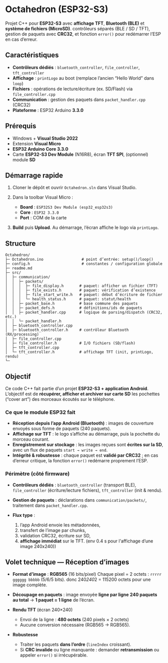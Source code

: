 ﻿# Octahedron (ESP32-S3)

Projet C++ pour **ESP32-S3** avec **affichage TFT**, **Bluetooth (BLE)** et **système de fichiers (MicroSD)**.
contrôleurs séparés (BLE / SD / TFT), gestion de paquets avec **CRC32**, et fonction `error()` pour redémarrer l’ESP en cas d’erreur.

## Caractéristiques

* **Contrôleurs dédiés** : `bluetooth_controller`, `file_controller`, `tft_controller`
* **Affichage** : `printLogo` au boot (remplace l’ancien “Hello World” dans `loop`)
* **Fichiers** : opérations de lecture/écriture (ex. SD/Flash) via `file_controller.cpp`
* **Communication** : gestion des paquets dans `packet_handler.cpp` (CRC32)
* **Plateforme** : ESP32 Arduino **3.3.0**

## Prérequis

* Windows + **Visual Studio 2022**
* Extension **Visual Micro**
* **ESP32 Arduino Core 3.3.0**
* Carte **ESP32-S3 Dev Module** (N16R8), écran **TFT SPI**, (optionnel) module **SD**

## Démarrage rapide

1. Cloner le dépôt et ouvrir `Octahedron.sln` dans Visual Studio.
2. Dans la toolbar Visual Micro :

   * **Board** : `ESP32S3 Dev Module (esp32_esp32s3)`
   * **Core** : `ESP32 3.3.0`
   * **Port** : COM de la carte
3. **Build** puis **Upload**. Au démarrage, l’écran affiche le logo via `printLogo`.

## Structure

```
Octahedron/
├─ Octahedron.ino                 # point d’entrée: setup()/loop()
├─ config.h                       # constantes / configuration globale
├─ readme.md
├─ src/
│  ├─ communication/
│  │  ├─ packets/
│  │  │  ├─ file_display.h       # paquet: afficher un fichier (TFT)
│  │  │  ├─ file_exists.h        # paquet: vérification d’existence
│  │  │  ├─ file_start_write.h   # paquet: début d’écriture de fichier
│  │  │  └─ health_status.h      # paquet: statut/health
│  │  ├─ packet_base.h           # base commune des paquets
│  │  ├─ packet_defs.h           # définitions/ids de paquets
│  │  ├─ packet_handler.cpp      # logique de parsing/dispatch (CRC32, etc.)
│  │  └─ packet_handler.h
│  ├─ bluetooth_controller.cpp
│  ├─ bluetooth_controller.h     # contrôleur Bluetooth (RX/processing)
│  ├─ file_controller.cpp
│  ├─ file_controller.h          # I/O fichiers (SD/flash)
│  ├─ tft_controller.cpp
│  └─ tft_controller.h           # affichage TFT (init, printLogo, rendu)
└─ 

```
## Objectif

Ce code C++ fait partie d’un projet **ESP32-S3 + application Android**.
L’objectif est de **récupérer, afficher et archiver sur carte SD** les pochettes (“cover art”) des morceaux écoutés sur le téléphone.

### Ce que le module ESP32 fait

* **Réception depuis l’app Android (Bluetooth)** : images de couverture envoyés sous forme de paquets (240 paquets).
* **Affichage sur TFT** : le logo s’affiche au démarrage, puis la pochette du morceau courant.
* **Enregistrement sur stockage** : les images reçues sont **écrites sur la SD**, avec un flux de paquets `start → write → end`.
* **Intégrité & robustesse** : chaque paquet est **validé par CRC32** ; en cas d’erreur critique, la fonction `error()` redémarre proprement l’ESP.

### Périmètre (côté firmware)

* **Contrôleurs dédiés** :
  `bluetooth_controller` (transport BLE),
  `file_controller` (écriture/lecture fichiers),
  `tft_controller` (init & rendu).
* **Gestion de paquets** : déclarations dans `communication/packets/`, traitement dans `packet_handler.cpp`.
* **Flux type** :

  1. l’app Android envoie les métadonnées,
  2. transfert de l’image par chunks,
  3. validation CRC32, écriture sur SD,
  4. **affichage immédiat** sur le TFT. (env 0.4 s pour l'affichage d’une image 240x240))

## Volet technique — Réception d’images

* **Format d’image** : **RGB565** (16 bits/pixel)
  Chaque pixel = 2 octets : `rrrrr gggggg bbbbb` (5/6/5 bits). donc 240*240*2 = 115200 octets pour une image complète.

* **Découpage en paquets** : image envoyée **ligne par ligne**
  **240 paquets au total** → **1 paquet = 1 ligne** de l’écran.

* **Rendu TFT** (écran 240×240)

  * Envoi de la ligne : **480 octets** (240 pixels × 2 octets)
  * Aucune conversion nécessaire (RGB565 → RGB565).

* **Robustesse**

  * Traiter les paquets **dans l’ordre** (`lineIndex` croissant).
  * Si **CRC invalide** ou ligne manquante : demander **retransmission** ou appeler `error()` si irrécupérable.
